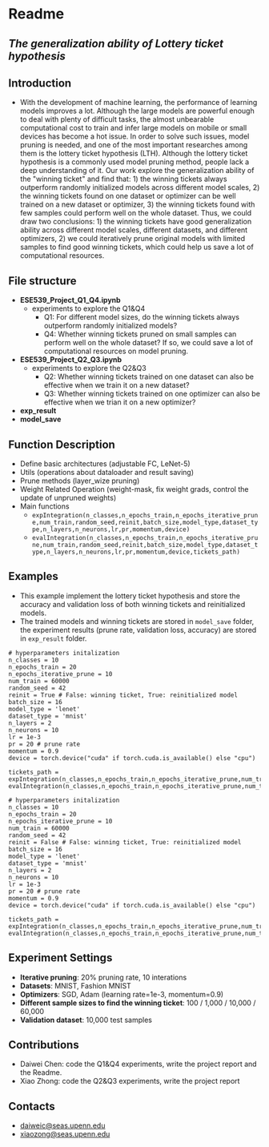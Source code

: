 # Readme
## *The generalization ability of Lottery ticket hypothesis*
## Introduction
- With the development of machine learning, the performance of learning models improves a lot. Although the large models are powerful enough to deal with plenty of difficult tasks, the almost unbearable computational cost to train and infer large models on mobile or small devices has become a hot issue. In order to solve such issues, model pruning is needed, and one of the most important researches among them is the lottery ticket hypothesis (LTH). Although the lottery ticket hypothesis is a commonly used model pruning method, people lack a deep understanding of it. Our work explore the generalization ability of the "winning ticket" and find that: 1) the winning tickets always outperform randomly initialized models across different model scales, 2) the winning tickets found on one dataset or optimizer can be well trained on a new dataset or optimizer, 3) the winning tickets found with few samples could perform well on the whole dataset. Thus, we could draw two conclusions: 1) the winning tickets have good generalization ability across different model scales, different datasets, and different optimizers, 2) we could iteratively prune original models with limited samples to find good winning tickets, which could help us save a lot of computational resources.

## File structure
- **ESE539_Project_Q1_Q4.ipynb**
  - experiments to explore the Q1&Q4
    - Q1: For different model sizes, do the winning tickets always outperform randomly initialized models?
    - Q4: Whether winning tickets pruned on small samples can perform well on the whole dataset? If so, we could save a lot of computational resources on model pruning.
- **ESE539_Project_Q2_Q3.ipynb**
  - experiments to explore the Q2&Q3
    - Q2: Whether winning tickets trained on one dataset can also be effective when we train it on a new dataset?
    - Q3: Whether winning tickets trained on one optimizer can also be effective when we trian it on a new optimizer?
- **exp_result**
- **model_save**

## Function Description
- Define basic architectures (adjustable FC, LeNet-5)
- Utils (operations about dataloader and result saving)
- Prune methods (layer_wize pruning)
- Weight Related Operation (weight-mask, fix weight grads, control the update of unpruned weights)
- Main functions
  - `expIntegration(n_classes,n_epochs_train,n_epochs_iterative_prune,num_train,random_seed,reinit,batch_size,model_type,dataset_type,n_layers,n_neurons,lr,pr,momentum,device)`
  - `evalIntegration(n_classes,n_epochs_train,n_epochs_iterative_prune,num_train,random_seed,reinit,batch_size,model_type,dataset_type,n_layers,n_neurons,lr,pr,momentum,device,tickets_path)`

## Examples
- This example implement the lottery ticket hypothesis and store the accuracy and validation loss of both winning tickets and reinitialized models.
- The trained models and winning tickets are stored in `model_save` folder, the experiment results (prune rate, validation loss, accuracy) are stored in `exp_result` folder.
```
# hyperparameters initalization
n_classes = 10
n_epochs_train = 20
n_epochs_iterative_prune = 10
num_train = 60000
random_seed = 42
reinit = True # False: winning ticket, True: reinitialized model
batch_size = 16
model_type = 'lenet'
dataset_type = 'mnist'
n_layers = 2
n_neurons = 10
lr = 1e-3
pr = 20 # prune rate
momentum = 0.9
device = torch.device("cuda" if torch.cuda.is_available() else "cpu")

tickets_path = expIntegration(n_classes,n_epochs_train,n_epochs_iterative_prune,num_train,random_seed,reinit,batch_size,model_type,dataset_type,n_layers,n_neurons,lr,pr,momentum,device)
evalIntegration(n_classes,n_epochs_train,n_epochs_iterative_prune,num_train,random_seed,reinit,batch_size,model_type,dataset_type,n_layers,n_neurons,lr,pr,momentum,device,tickets_path)

# hyperparameters initalization
n_classes = 10
n_epochs_train = 20
n_epochs_iterative_prune = 10
num_train = 60000
random_seed = 42
reinit = False # False: winning ticket, True: reinitialized model
batch_size = 16
model_type = 'lenet'
dataset_type = 'mnist'
n_layers = 2
n_neurons = 10
lr = 1e-3
pr = 20 # prune rate
momentum = 0.9
device = torch.device("cuda" if torch.cuda.is_available() else "cpu")

tickets_path = expIntegration(n_classes,n_epochs_train,n_epochs_iterative_prune,num_train,random_seed,reinit,batch_size,model_type,dataset_type,n_layers,n_neurons,lr,pr,momentum,device)
evalIntegration(n_classes,n_epochs_train,n_epochs_iterative_prune,num_train,random_seed,reinit,batch_size,model_type,dataset_type,n_layers,n_neurons,lr,pr,momentum,device,tickets_path)

```


## Experiment Settings
- **Iterative pruning**: 20% pruning rate, 10 interations
- **Datasets**: MNIST, Fashion MNIST
- **Optimizers**: SGD, Adam (learning rate=1e-3, momentum=0.9)
- **Different sample sizes to find the winning ticket**: 100 / 1,000 / 10,000 / 60,000
- **Validation dataset**: 10,000 test samples

## Contributions
- Daiwei Chen: code the Q1&Q4 experiments, write the project report and the Readme.
- Xiao Zhong: code the Q2&Q3 experiments, write the project report

## Contacts
- daiweic@seas.upenn.edu
- xiaozong@seas.upenn.edu